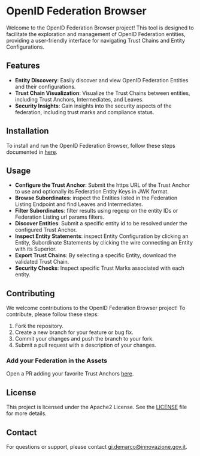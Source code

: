 # OpenID Federation Browser

Welcome to the OpenID Federation Browser project!
This tool is designed to facilitate the exploration and management of OpenID Federation entities,
providing a user-friendly interface for navigating Trust Chains and Entity Configurations.

## Features

- **Entity Discovery**: Easily discover and view OpenID Federation Entities and their configurations.
- **Trust Chain Visualization**: Visualize the Trust Chains between entities, including Trust Anchors, Intermediates, and Leaves.
- **Security Insights**: Gain insights into the security aspects of the federation, including trust marks and compliance status.

## Installation

To install and run the OpenID Federation Browser, follow these steps documented in [here](SETUP.md).

## Usage

- **Configure the Trust Anchor**: Submit the https URL of the Trust Anchor to use and optionally its Federation Entity Keys in JWK format.
- **Browse Subordinates**: inspect the Entities listed in the Federation Listing Endpoint and find Leaves and Intermediates.
- **Filter Subordinates**: filter results using regexp on the entity IDs or Federation Listing url params filters.
- **Discover Entities**: Submit a specific entity id to be resolved under the configured Trust Anchor.
- **Inspect Entity Statements**: inspect Entity Configuration by clicking an Entity, Subordinate Statements by clicking the wire connecting an Entity with its Superior.
- **Export Trust Chains**: By selecting a specific Entity, download the validated Trust Chain.
- **Security Checks**: Inspect specific Trust Marks associated with each entity.

## Contributing

We welcome contributions to the OpenID Federation Browser project! To contribute, please follow these steps:

1. Fork the repository.
2. Create a new branch for your feature or bug fix.
3. Commit your changes and push the branch to your fork.
4. Submit a pull request with a description of your changes.

### Add your Federation in the Assets

Open a PR adding your favorite Trust Anchors [here](src/assets/trustChainList.json).

## License

This project is licensed under the Apache2 License. See the [LICENSE](LICENSE) file for more details.

## Contact

For questions or support, please contact [gi.demarco@innovazione.gov.it](mailto:gi.demarco@innovazione.gov.it).
